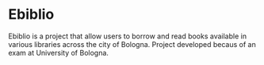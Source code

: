 # Ebiblio
Ebiblio is a project that allow users to borrow and read books available in various libraries across the city of Bologna. Project developed becaus of an exam at University of Bologna.
